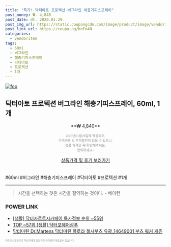 ```yaml
--- 
title: "특가! 닥터아토 프로텍션 버그라인 해충기피스프레이" 
post_money: ₩. 4,840 
post_date: dt. 2020.01.29 
post_img_url: https://static.coupangcdn.com/image/product/image/vendoritem/2019/03/08/3198961731/bf97f410-49ff-4d1a-b6f0-8b1d64f35aec.jpg 
post_link_url: https://coupa.ng/bnFo4N 
categories: 
  - vendoritem 
tags: 
  - 60ml 
  - 버그라인 
  - 해충기피스프레이 
  - 닥터아토 
  - 프로텍션 
  - 1개 
--- 
```

[![foo](https://static.coupangcdn.com/image/product/image/vendoritem/2019/03/08/3198961731/bf97f410-49ff-4d1a-b6f0-8b1d64f35aec.jpg)](https://coupa.ng/bnFo4N) 

## 닥터아토 프로텍션 버그라인 해충기피스프레이, 60ml, 1개 
<p style="text-align: center;">**₩ 4,840**</p> 
<p style="text-align: center;"><span style="color: #898c8f; font-family: Georgia,Times,serif; font-size: 0.75em;">2020년01월29일에 작성되어, <br>가격변동 및 추가할인이 있을 수 있으니,<br> 상품 가격을 꼭!확인해주세요.<br>행복하세요~</span> 
</p>	 
<div markdown="0" style="text-align: center;"><a href="https://coupa.ng/bnFo4N" class="btn btn--success">상품가격 및 후기 보러가기</a></div> 
<br><br> 
  #60ml #버그라인 #해충기피스프레이 #닥터아토 #프로텍션 #1개 
<hr> 

> 시간을 선택하는 것은 시간을 절약하는 것이다. - 베이컨 


### POWER LINK

* <a href="https://blog.naver.com/sakai111/221780995523" target="_blank"> [생활] 닥터자르트시카페어 특가정보 순위 ~55위</a>
* <a href="https://blog.naver.com/fasyy4321/221776932864" target="_blank"> TOP ~57위 [생활] 닥터포헤어샴푸</a>
* <a href="https://blog.naver.com/fasyy4321/221784881468" target="_blank">닥터마틴 Dr.Martens 닥터마틴 플로라 첼시부츠 유광_14649001 부츠 워커 캐쥬</a>

<span style="color: #898c8f; font-family: Georgia,Times,serif; font-size: 0.55em;">파트너스활동으로 작성자에게 일정액의 커미션이 제공될수 있습니다.</span> 
